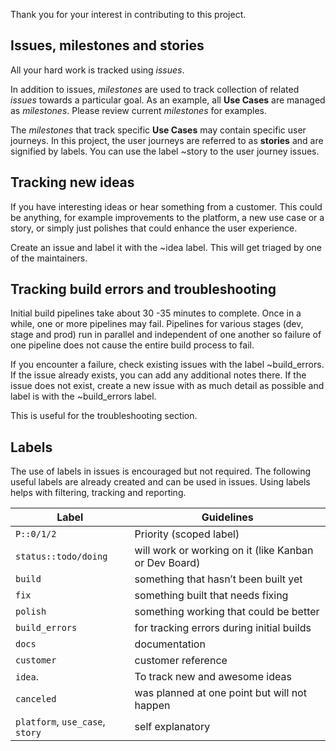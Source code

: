 Thank you for your interest in contributing to this project.

## Issues, milestones and stories
All your hard work is tracked using *issues*.

In addition to issues, *milestones* are used to track collection of related *issues* towards a particular goal. As an example, all **Use Cases** are managed as *milestones*. Please review current *milestones* for examples.

The *milestones* that track specific **Use Cases** may contain specific user journeys. In this project, the user journeys are referred to as **stories** and are signified by labels. You can use the label ~story to the user journey issues.

## Tracking new ideas
If you have interesting ideas or hear something from a customer. This could be anything, for example improvements to the platform, a new use case or a story, or simply just polishes that could enhance the user experience. 

Create an issue and label it with the ~idea label.
This will get triaged by one of the maintainers.

## Tracking build errors and troubleshooting
Initial build pipelines take about 30 -35 minutes to complete. Once in a while, one or more pipelines may fail. Pipelines for various stages (dev, stage and prod) run in parallel and independent of one another so failure of one pipeline does not cause the entire build process to fail.

If you encounter a failure, check existing issues with the label ~build_errors. If the issue already exists, you can add any additional notes there.
If the issue does not exist, create a new issue with as much detail as possible and label is with the ~build_errors label.

This is useful for the troubleshooting section.

## Labels

The use of labels in issues is encouraged but not required. The following useful labels are already created and can be used in issues. Using labels helps with filtering, tracking and reporting.

| **Label** | **Guidelines** |
| ----------| --------------- |
| `P::0/1/2` | Priority (scoped label) |
| `status::todo/doing` | will work or working on it (like Kanban or Dev Board) |
| `build`	| something that hasn’t been built yet |
| `fix`		| something built that needs fixing |
| `polish`	| something working that could be better |
| `build_errors` | for tracking errors during initial builds |
| `docs`		| documentation |
| `customer`	| customer reference |
| `idea`.       | To track new and awesome ideas |
| `canceled`	|	was planned at one point but will not happen |
| `platform`, `use_case`, `story`	| self explanatory |
